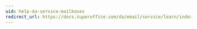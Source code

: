 ```yaml
---
uid: help-da-service-mailboxes
redirect_url: https://docs.superoffice.com/da/email/service/learn/index.html
---
```

